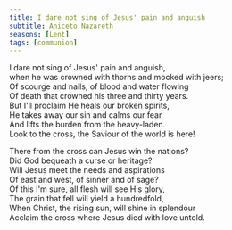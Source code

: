 ```yaml
---
title: I dare not sing of Jesus' pain and anguish
subtitle: Aniceto Nazareth
seasons: [Lent]
tags: [communion]
---
```


I dare not sing of Jesus' pain and anguish,   
when he was crowned with thorns and mocked with jeers;   
Of scourge and nails, of blood and water flowing   
Of death that crowned his three and thirty years.   
But I'll proclaim He heals our broken spirits,   
He takes away our sin and calms our fear   
And lifts the burden from the heavy-laden.   
Look to the cross, the Saviour of the world is here!

There from the cross can Jesus win the nations?   
Did God bequeath a curse or heritage?   
Will Jesus meet the needs and aspirations   
Of east and west, of sinner and of sage?   
Of this I'm sure, all flesh will see His glory,   
The grain that fell will yield a hundredfold,   
When Christ, the rising sun, will shine in splendour   
Acclaim the cross where Jesus died with love untold.
